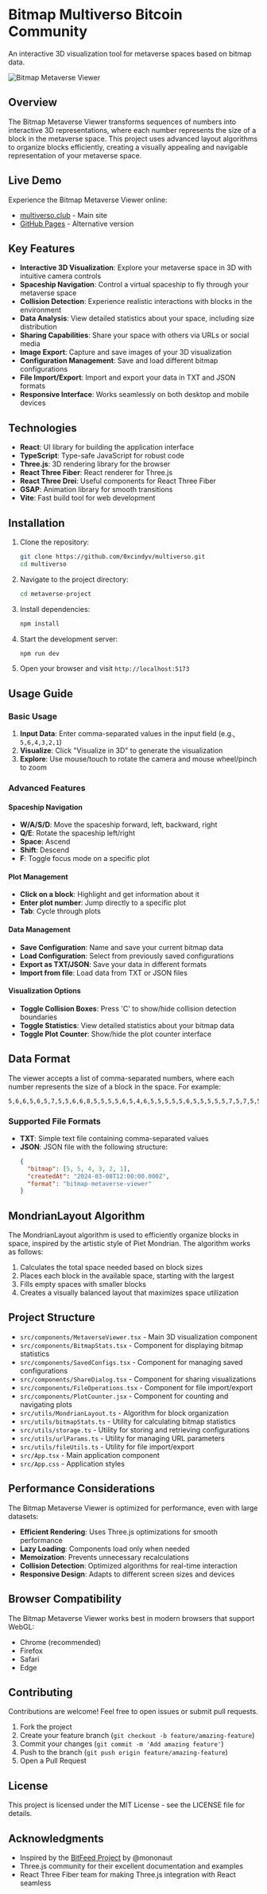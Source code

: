 # Bitmap Multiverso Bitcoin Community

An interactive 3D visualization tool for metaverse spaces based on bitmap data.

![Bitmap Metaverse Viewer](./metaverse-project/public/screenshot.svg)

## Overview

The Bitmap Metaverse Viewer transforms sequences of numbers into interactive 3D representations, where each number represents the size of a block in the metaverse space. This project uses advanced layout algorithms to organize blocks efficiently, creating a visually appealing and navigable representation of your metaverse space.

## Live Demo

Experience the Bitmap Metaverse Viewer online:

- [multiverso.club](https://multiverso.club) - Main site
- [GitHub Pages](https://0xcindyv.github.io/multiverso/) - Alternative version

## Key Features

- **Interactive 3D Visualization**: Explore your metaverse space in 3D with intuitive camera controls
- **Spaceship Navigation**: Control a virtual spaceship to fly through your metaverse space
- **Collision Detection**: Experience realistic interactions with blocks in the environment
- **Data Analysis**: View detailed statistics about your space, including size distribution
- **Sharing Capabilities**: Share your space with others via URLs or social media
- **Image Export**: Capture and save images of your 3D visualization
- **Configuration Management**: Save and load different bitmap configurations
- **File Import/Export**: Import and export your data in TXT and JSON formats
- **Responsive Interface**: Works seamlessly on both desktop and mobile devices

## Technologies

- **React**: UI library for building the application interface
- **TypeScript**: Type-safe JavaScript for robust code
- **Three.js**: 3D rendering library for the browser
- **React Three Fiber**: React renderer for Three.js
- **React Three Drei**: Useful components for React Three Fiber
- **GSAP**: Animation library for smooth transitions
- **Vite**: Fast build tool for web development

## Installation

1. Clone the repository:
   ```bash
   git clone https://github.com/0xcindyv/multiverso.git
   cd multiverso
   ```

2. Navigate to the project directory:
   ```bash
   cd metaverse-project
   ```

3. Install dependencies:
   ```bash
   npm install
   ```

4. Start the development server:
   ```bash
   npm run dev
   ```

5. Open your browser and visit `http://localhost:5173`

## Usage Guide

### Basic Usage

1. **Input Data**: Enter comma-separated values in the input field (e.g., `5,6,4,3,2,1`)
2. **Visualize**: Click "Visualize in 3D" to generate the visualization
3. **Explore**: Use mouse/touch to rotate the camera and mouse wheel/pinch to zoom

### Advanced Features

#### Spaceship Navigation
- **W/A/S/D**: Move the spaceship forward, left, backward, right
- **Q/E**: Rotate the spaceship left/right
- **Space**: Ascend
- **Shift**: Descend
- **F**: Toggle focus mode on a specific plot

#### Plot Management
- **Click on a block**: Highlight and get information about it
- **Enter plot number**: Jump directly to a specific plot
- **Tab**: Cycle through plots

#### Data Management
- **Save Configuration**: Name and save your current bitmap data
- **Load Configuration**: Select from previously saved configurations
- **Export as TXT/JSON**: Save your data in different formats
- **Import from file**: Load data from TXT or JSON files

#### Visualization Options
- **Toggle Collision Boxes**: Press 'C' to show/hide collision detection boundaries
- **Toggle Statistics**: View detailed statistics about your bitmap data
- **Toggle Plot Counter**: Show/hide the plot counter interface

## Data Format

The viewer accepts a list of comma-separated numbers, where each number represents the size of a block in the space. For example:

```
5,6,6,5,6,5,7,5,5,6,6,8,5,5,5,5,6,5,4,6,5,5,5,5,5,6,5,5,5,5,5,7,5,7,5,5,5,5,5,5,5,5,5,4,5,5,5,5,5,5,5,4,5,5,4,5,5,5,5,4,4,5,4,6,4,5,4,5,5,4,4,4,5,5,6,5,5,4,4,6,5,4,5,5,5,4,5,4,5,5,4,4,4,4,4,3,4,3,3,3,5,5,4,3,3,3,2,3,4,3,5,4,3,3,3,4,3,4,5,2,4,5,5,5,5,5,4,5,4,4,4,4,3,4,3,5,5,4,5,4,4,3,5,4,4,5,5,5,5,3,4,5,5,3,4,4,5,2,3,5,4,5,5,5,5,4,4,3,4,4,3,4,4,3,3,3,4,3,4,3,4,4,4,4,4,3,3,4,3,4,4,4,4,4,4,4,3,4,4,4,4,4,3,3,3,4,4,4,4,4,3,3,3,3,4,3,3,4,3,3,4,3,4,1,3,3,3,4,2,4,3,4,5,2,3,4,3,3,3,4,3,3,4,3,2,2,2,3,3,2,2,3,3,2,2,2,4,3,3,3,1,3,2,1,1,1,1,1,4,2,3,1,2,1,2,4,2,2,8,3,3,4
```

### Supported File Formats

- **TXT**: Simple text file containing comma-separated values
- **JSON**: JSON file with the following structure:
  ```json
  {
    "bitmap": [5, 5, 4, 3, 2, 1],
    "createdAt": "2024-03-08T12:00:00.000Z",
    "format": "bitmap-metaverse-viewer"
  }
  ```

## MondrianLayout Algorithm

The MondrianLayout algorithm is used to efficiently organize blocks in space, inspired by the artistic style of Piet Mondrian. The algorithm works as follows:

1. Calculates the total space needed based on block sizes
2. Places each block in the available space, starting with the largest
3. Fills empty spaces with smaller blocks
4. Creates a visually balanced layout that maximizes space utilization

## Project Structure

- `src/components/MetaverseViewer.tsx` - Main 3D visualization component
- `src/components/BitmapStats.tsx` - Component for displaying bitmap statistics
- `src/components/SavedConfigs.tsx` - Component for managing saved configurations
- `src/components/ShareDialog.tsx` - Component for sharing visualizations
- `src/components/FileOperations.tsx` - Component for file import/export
- `src/components/PlotCounter.jsx` - Component for counting and navigating plots
- `src/utils/MondrianLayout.ts` - Algorithm for block organization
- `src/utils/bitmapStats.ts` - Utility for calculating bitmap statistics
- `src/utils/storage.ts` - Utility for storing and retrieving configurations
- `src/utils/urlParams.ts` - Utility for managing URL parameters
- `src/utils/fileUtils.ts` - Utility for file import/export
- `src/App.tsx` - Main application component
- `src/App.css` - Application styles

## Performance Considerations

The Bitmap Metaverse Viewer is optimized for performance, even with large datasets:

- **Efficient Rendering**: Uses Three.js optimizations for smooth performance
- **Lazy Loading**: Components load only when needed
- **Memoization**: Prevents unnecessary recalculations
- **Collision Detection**: Optimized algorithms for real-time interaction
- **Responsive Design**: Adapts to different screen sizes and devices

## Browser Compatibility

The Bitmap Metaverse Viewer works best in modern browsers that support WebGL:

- Chrome (recommended)
- Firefox
- Safari
- Edge

## Contributing

Contributions are welcome! Feel free to open issues or submit pull requests.

1. Fork the project
2. Create your feature branch (`git checkout -b feature/amazing-feature`)
3. Commit your changes (`git commit -m 'Add amazing feature'`)
4. Push to the branch (`git push origin feature/amazing-feature`)
5. Open a Pull Request

## License

This project is licensed under the MIT License - see the LICENSE file for details.

## Acknowledgments

- Inspired by the [BitFeed Project](https://github.com/bitfeed-project/bitfeed) by @mononaut
- Three.js community for their excellent documentation and examples
- React Three Fiber team for making Three.js integration with React seamless
